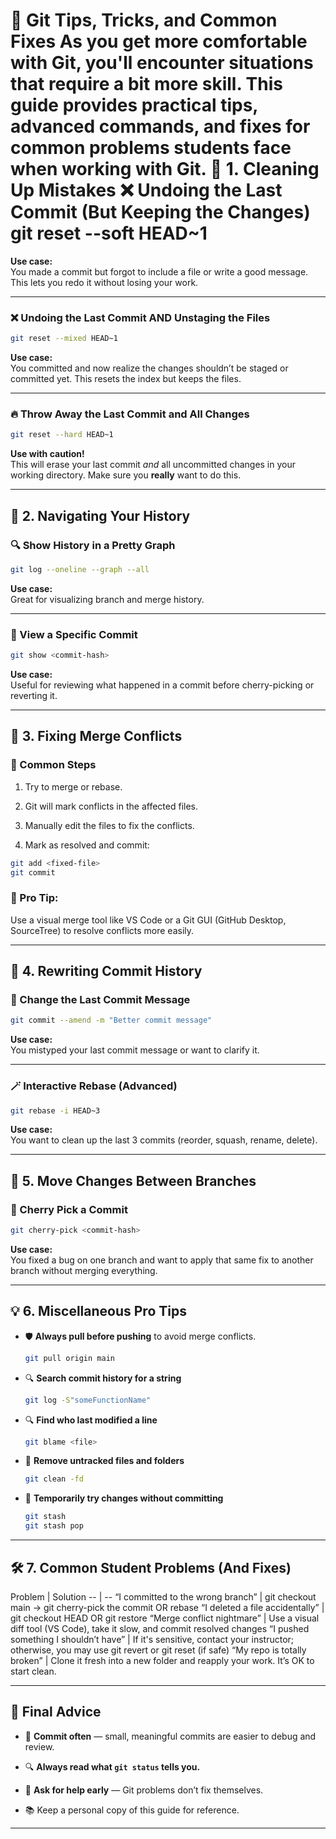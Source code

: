 # 🧠 Git Tips, Tricks, and Common Fixes As you get more comfortable with Git, you'll encounter situations that require a bit more skill. This guide provides practical tips, advanced commands, and fixes for common problems students face when working with Git. 🧼 1. Cleaning Up Mistakes ❌ Undoing the Last Commit (But Keeping the Changes) git reset --soft HEAD~1

**Use case:**  
You made a commit but forgot to include a file or write a good message. This lets you redo it without losing your work.

- - -

### ❌ Undoing the Last Commit AND Unstaging the Files

```bash
git reset --mixed HEAD~1
```

**Use case:**  
You committed and now realize the changes shouldn’t be staged or committed yet. This resets the index but keeps the files.

- - -

### 🔥 Throw Away the Last Commit and All Changes

```bash
git reset --hard HEAD~1
```

**Use with caution!**  
This will erase your last commit _and_ all uncommitted changes in your working directory. Make sure you **really** want to do this.

- - -

## 🧭 2. Navigating Your History

### 🔍 Show History in a Pretty Graph

```bash
git log --oneline --graph --all
```

**Use case:**  
Great for visualizing branch and merge history.

- - -

### 🧳 View a Specific Commit

```bash
git show <commit-hash>
```

**Use case:**  
Useful for reviewing what happened in a commit before cherry-picking or reverting it.

- - -

## 🧵 3. Fixing Merge Conflicts

### 🧶 Common Steps

1.  Try to merge or rebase.
    
2.  Git will mark conflicts in the affected files.
    
3.  Manually edit the files to fix the conflicts.
    
4.  Mark as resolved and commit:
    

```bash
git add <fixed-file>
git commit
```

### 🧠 Pro Tip:

Use a visual merge tool like VS Code or a Git GUI (GitHub Desktop, SourceTree) to resolve conflicts more easily.

- - -

## 🎯 4. Rewriting Commit History

### 📝 Change the Last Commit Message

```bash
git commit --amend -m "Better commit message"
```

**Use case:**  
You mistyped your last commit message or want to clarify it.

- - -

### 🪄 Interactive Rebase (Advanced)

```bash
git rebase -i HEAD~3
```

**Use case:**  
You want to clean up the last 3 commits (reorder, squash, rename, delete).

- - -

## 🧳 5. Move Changes Between Branches

### 🍒 Cherry Pick a Commit

```bash
git cherry-pick <commit-hash>
```

**Use case:**  
You fixed a bug on one branch and want to apply that same fix to another branch without merging everything.

- - -

## 💡 6. Miscellaneous Pro Tips

*   🛡️ **Always pull before pushing** to avoid merge conflicts.
    
    ```bash
    git pull origin main
    ```
    
*   🔍 **Search commit history for a string**
    
    ```bash
    git log -S"someFunctionName"
    ```
    
*   🔍 **Find who last modified a line**
    
    ```bash
    git blame <file>
    ```
    
*   🧹 **Remove untracked files and folders**
    
    ```bash
    git clean -fd
    ```
    
*   🧪 **Temporarily try changes without committing**
    
    ```bash
    git stash
    git stash pop
    ```
    

- - -

## 🛠️ 7. Common Student Problems (And Fixes)

Problem | Solution -- | -- “I committed to the wrong branch” | git checkout main → git cherry-pick the commit OR rebase “I deleted a file accidentally” | git checkout HEAD OR git restore “Merge conflict nightmare” | Use a visual diff tool (VS Code), take it slow, and commit resolved changes “I pushed something I shouldn’t have” | If it's sensitive, contact your instructor; otherwise, you may use git revert or git reset (if safe) “My repo is totally broken” | Clone it fresh into a new folder and reapply your work. It’s OK to start clean.

- - -

## 🏁 Final Advice

*   🔄 **Commit often** — small, meaningful commits are easier to debug and review.
    
*   🔍 **Always read what `git status` tells you.**
    
*   💬 **Ask for help early** — Git problems don’t fix themselves.
    
*   📚 Keep a personal copy of this guide for reference.
    

- - -